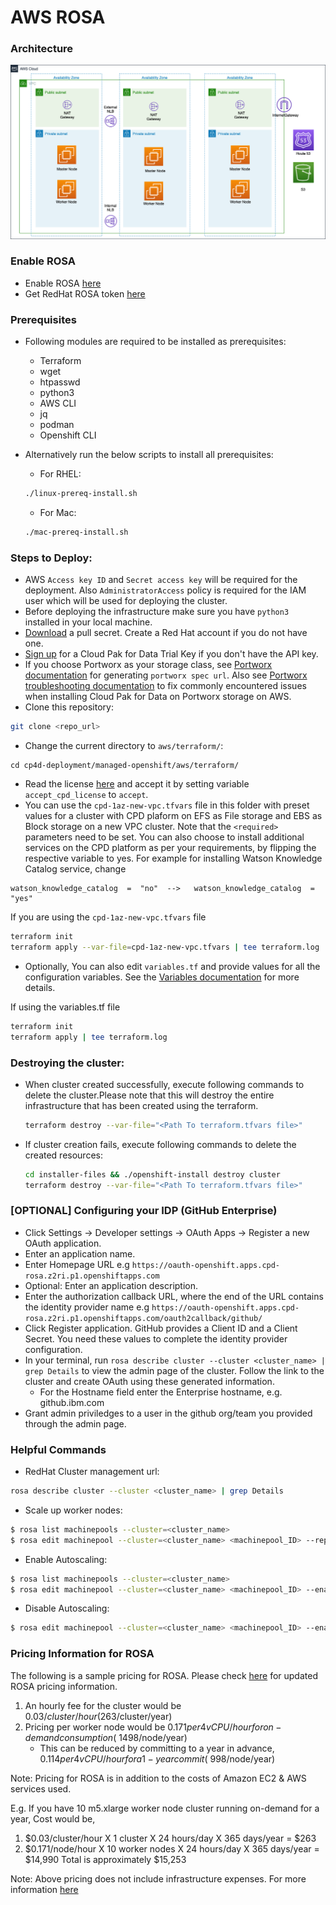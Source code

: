 # AWS ROSA

### Architecture
![ROSA_Architecture](images/AWS_ROSA.png)

### Enable ROSA
* Enable ROSA [here](https://console.aws.amazon.com/rosa/home)
* Get RedHat ROSA token [here](https://cloud.redhat.com/openshift/token/rosa)

### Prerequisites
* Following modules are required to be installed as prerequisites:
  * Terraform 
  * wget
  * htpasswd
  * python3
  * AWS CLI
  * jq
  * podman
  * Openshift CLI
 
* Alternatively run the below scripts to install all prerequisites:
  * For RHEL:
  ```bash
  ./linux-prereq-install.sh
  ```

  * For Mac:
  ```bash
  ./mac-prereq-install.sh
  ```
  
### Steps to Deploy:
* AWS `Access key ID` and `Secret access key` will be required for the deployment. Also `AdministratorAccess` policy is required for the IAM user which will be used for deploying the cluster.
* Before deploying the infrastructure make sure you have `python3` installed in your local machine.
* [Download](https://cloud.redhat.com/openshift/install/pull-secret) a pull secret. Create a Red Hat account if you do not have one.
* [Sign up](https://www.ibm.com/account/reg/us-en/signup?formid=urx-42212) for a Cloud Pak for Data Trial Key if you don't have the API key.
* If you choose Portworx as your storage class, see [Portworx documentation](PORTWORX.md) for generating `portworx spec url`. Also see [Portworx troubleshooting documentation](PORTWORX-TROUBLESHOOTING.md) to fix commonly encountered issues when installing Cloud Pak for Data on Portworx storage on AWS.
* Clone this repository:
```bash
git clone <repo_url>
```
* Change the current directory to `aws/terraform/`:
```
cd cp4d-deployment/managed-openshift/aws/terraform/
```
* Read the license [here](https://www14.software.ibm.com/cgi-bin/weblap/lap.pl?li_formnum=L-DNAA-BZTPEW) and accept it by setting variable `accept_cpd_license` to `accept`.
* You can use the `cpd-1az-new-vpc.tfvars` file in this folder with preset values for a cluster with CPD plaform on EFS as File storage and EBS as Block storage on a new VPC cluster. Note that the `<required>` parameters need to be set. You can also choose to install additional services on the CPD platform as per your requirements, by flipping the respective variable to yes. For example for installing Watson Knowledge Catalog service, change 
```
watson_knowledge_catalog  =  "no"  -->   watson_knowledge_catalog  =  "yes"
```

If you are using the `cpd-1az-new-vpc.tfvars` file

```bash
terraform init
terraform apply --var-file=cpd-1az-new-vpc.tfvars | tee terraform.log
```

* Optionally, You can also edit `variables.tf` and provide values for all the configuration variables. See the [Variables documentation](VARIABLES.md) for more details.

If using the variables.tf file

```bash
terraform init
terraform apply | tee terraform.log
```

### Destroying the cluster:
* When cluster created successfully, execute following commands to delete the cluster.Please note that this will destroy the entire infrastructure that has been created using the terraform.
  ```bash
  terraform destroy --var-file="<Path To terraform.tfvars file>"
  ```
* If cluster creation fails, execute following commands to delete the created resources:
  ```bash
  cd installer-files && ./openshift-install destroy cluster
  terraform destroy --var-file="<Path To terraform.tfvars file>"
  ```

### [OPTIONAL] Configuring your IDP (GitHub Enterprise)
* Click Settings → Developer settings → OAuth Apps → Register a new OAuth application.
* Enter an application name.
* Enter Homepage URL e.g `https://oauth-openshift.apps.cpd-rosa.z2ri.p1.openshiftapps.com`
* Optional: Enter an application description.
* Enter the authorization callback URL, where the end of the URL contains the identity provider name e.g `https://oauth-openshift.apps.cpd-rosa.z2ri.p1.openshiftapps.com/oauth2callback/github/`
* Click Register application. GitHub provides a Client ID and a Client Secret. You need these values to complete the identity provider configuration.
* In your terminal, run `rosa describe cluster --cluster <cluster_name> | grep Details` to view the admin page of the cluster. Follow the link to the cluster and create OAuth using these generated information.
  * For the Hostname field enter the Enterprise hostname, e.g. github.ibm.com
* Grant admin priviledges to a user in the github org/team you provided through the admin page.

### Helpful Commands
* RedHat Cluster management url:
```bash
rosa describe cluster --cluster <cluster_name> | grep Details
```
* Scale up worker nodes:
```bash
$ rosa list machinepools --cluster=<cluster_name>
$ rosa edit machinepool --cluster=<cluster_name> <machinepool_ID> --replicas=<number>
```
* Enable Autoscaling:
```bash
$ rosa list machinepools --cluster=<cluster_name>
$ rosa edit machinepool --cluster=<cluster_name> <machinepool_ID> --enable-autoscaling --min-replicas=<number> --max-replicas=<number>
```
* Disable Autoscaling:
```bash
$ rosa edit machinepool --cluster=<cluster_name> <machinepool_ID> --enable-autoscaling=false --replicas=<number>
```

### Pricing Information for ROSA

The following is a sample pricing for ROSA. Please check [here](https://aws.amazon.com/rosa/pricing/) for updated ROSA pricing information. 

1. An hourly fee for the cluster would be $0.03/cluster/hour ($263/cluster/year)
2. Pricing per worker node would be $0.171 per 4vCPU/hour for on-demand consumption (~$1498/node/year)
    * This can be reduced by committing to a year in advance, $0.114 per 4vCPU/hour for a 1-year commit (~$998/node/year)

Note: Pricing for ROSA is in addition to the costs of Amazon EC2 & AWS services used.

E.g. If you have 10 m5.xlarge worker node cluster running on-demand for a year,
Cost would be,

  1. $0.03/cluster/hour X 1 cluster X 24 hours/day X 365 days/year = $263
  2. $0.171/node/hour X 10 worker nodes X 24 hours/day X 365 days/year = $14,990
  Total is approximately $15,253

Note: Above pricing does not include infrastructure expenses. For more information [here](https://aws.amazon.com/rosa/pricing/)
